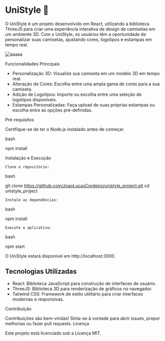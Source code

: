 # UniStyle 👕

O UniStyle é um projeto desenvolvido em React, utilizando a biblioteca ThreeJS para criar uma experiência interativa de design de camisetas em um ambiente 3D. Com o UniStyle, os usuários têm a oportunidade de personalizar suas camisetas, ajustando cores, logotipos e estampas em tempo real.


![aaaaa](https://github.com/JoaoLucasCordeiro/unistyle_project/assets/89361241/e5a30a4f-50e3-4184-a3cb-09793fcda875)

Funcionalidades Principais

- Personalização 3D: Visualize sua camiseta em um modelo 3D em tempo real.
- Alteração de Cores: Escolha entre uma ampla gama de cores para a sua camiseta.
- Adição de Logotipos: Importe ou escolha entre uma seleção de logotipos disponíveis.
- Estampas Personalizadas: Faça upload de suas próprias estampas ou escolha entre as opções pré-definidas.

Pré-requisitos

Certifique-se de ter o Node.js instalado antes de começar.

bash

npm install

Instalação e Execução

    Clone o repositório:

bash

git clone https://github.com/JoaoLucasCordeiro/unistyle_project.git
cd unistyle_project

    Instale as dependências:

bash

npm install

    Execute o aplicativo:

bash

npm start

O UniStyle estará disponível em http://localhost:3000.

## Tecnologias Utilizadas

- React: Biblioteca JavaScript para construção de interfaces de usuário.
- ThreeJS: Biblioteca 3D para renderização de gráficos no navegador.
- Tailwind CSS: Framework de estilo utilitário para criar interfaces modernas e responsivas.

Contribuição

Contribuições são bem-vindas! Sinta-se à vontade para abrir issues, propor melhorias ou fazer pull requests.
Licença

Este projeto está licenciado sob a Licença MIT.
